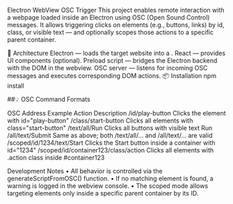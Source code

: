 Electron WebView OSC Trigger
This project enables remote interaction with a webpage loaded inside an Electron <webview> using OSC (Open Sound Control) messages. It allows triggering clicks on elements (e.g., buttons, links) by id, class, or visible text — and optionally scopes those actions to a specific parent container.

🧩 Architecture
Electron — loads the target website into a <webview>.
React — provides UI components (optional).
Preload script — bridges the Electron backend with the DOM in the webview.
OSC server — listens for incoming OSC messages and executes corresponding DOM actions.
📦 Installation
npm install
		
##💡 OSC Command Formats

OSC Address                            Example Action Description
/id/play-button                        Clicks the element with id="play-button"
/class/start-button                    Clicks all elements with class="start-button"
/text/all/Run                          Clicks all buttons with visible text Run
/all/text/Submit                       Same as above; both /text/all/... and /all/text/... are valid
/scoped/id/1234/text/Start             Clicks the Start button inside a container with id="1234"
/scoped/id/container123/class/action   Clicks all elements with .action class inside #container123

Development Notes
	•	All behavior is controlled via the generateScriptFromOSC() function.
	•	If no matching element is found, a warning is logged in the webview console.
	•	The scoped mode allows targeting elements only inside a specific parent container by its ID.
